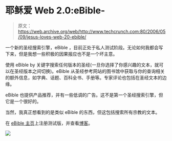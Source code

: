 # 耶稣爱 Web 2.0:eBible-

> 原文：<https://web.archive.org/web/http://www.techcrunch.com:80/2006/05/09/jesus-loves-web-20-ebible/>

一个新的圣经搜索引擎，eBible ，目前正处于私人测试阶段。无论如何我都会写下来，但是我想一些积极的因果报应也不是一个坏主意。

使用 eBible by 关键字搜索任何版本的圣经(一旦你选择了你感兴趣的文本，就可以在圣经版本之间切换)。eBible 从圣经参考网站的图书馆中获取与你的查询相关的额外信息，如字典、话题、百科全书、手册等。专家评论也包括在圣经文本的边缘。

 eBible 也提供产品推荐，并有一些低调的广告。这不是第一个圣经搜索引擎，但它是一个很好的。

当然，我真正想看到的是类似 eBible 的东西，但这包括搜索所有宗教的文本。

在 [eBible 主页](https://web.archive.org/web/20220813211312/http://www.ebible.com/)上注册测试版，并查看[博客](https://web.archive.org/web/20220813211312/http://blog.ebible.com/)。

![](img/a58c0a9f899804d7569b8140df8e0b2a.png)